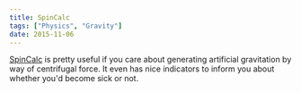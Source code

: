 ```yaml
---
title: SpinCalc
tags: ["Physics", "Gravity"]
date: 2015-11-06
---
```


[SpinCalc](http://www.artificial-gravity.com/sw/SpinCalc/) is pretty useful if you care about 
generating artificial gravitation by way of centrifugal force. It even has nice indicators to 
inform you about whether you'd become sick or not.
